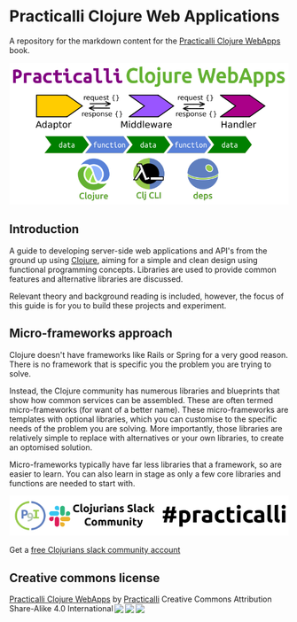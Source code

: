 # Practicalli Clojure Web Applications
A repository for the markdown content for the [Practicalli Clojure WebApps](https://practicalli.github.io/clojure-webapps) book.

![Practicalli Clojure WebApps book banner](/images/practicalli-clojurewebapps-book-banner.png)

## Introduction
A guide to developing server-side web applications and API's from the ground up using [Clojure](http://clojure.org), aiming for a simple and clean design using functional programming concepts. Libraries are used to provide common features and alternative libraries are discussed.

Relevant theory and background reading is included, however, the focus of this guide is for you to build these projects and experiment.

## Micro-frameworks approach
Clojure doesn't have frameworks like Rails or Spring for a very good reason.  There is no framework that is specific you the problem you are trying to solve.

Instead, the Clojure community has numerous libraries and blueprints that show how common services can be assembled.  These are often termed micro-frameworks (for want of a better name).  These micro-frameworks are templates with optional libraries, which you can customise to the specific needs of the problem you are solving.  More importantly, those libraries are relatively simple to replace with alternatives or your own libraries, to create an optomised solution.

Micro-frameworks typically have far less libraries that a framework, so are easier to learn.  You can also learn in stage as only a few core libraries and functions are needed to start with.

[![Join the conversation on Clojurians Slack](images/practicalli-slack-channel.png)](https://clojurians.slack.com/messages/practicalli)

Get a [free Clojurians slack community account](https://clojurians.net/)


## Creative commons license
<p xmlns:dct="http://purl.org/dc/terms/" xmlns:cc="http://creativecommons.org/ns#" class="license-text"><a rel="cc:attributionURL" href="https://practicalli.github.io/clojure-webapps/"><span rel="dct:title">Practicalli Clojure WebApps</span></a> by <a rel="cc:attributionURL" href="https://practicalli.github.io/"><span rel="cc:attributionName">Practicalli</span></a> Creative Commons Attribution Share-Alike 4.0 International<a href="https://creativecommons.org/licenses/by-sa/4.0"><img style="height:22px!important;margin-left: 3px;vertical-align:text-bottom;" src="https://search.creativecommons.org/static/img/cc_icon.svg" /><img  style="height:22px!important;margin-left: 3px;vertical-align:text-bottom;" src="https://search.creativecommons.org/static/img/cc-by_icon.svg" /><img  style="height:22px!important;margin-left: 3px;vertical-align:text-bottom;" src="https://search.creativecommons.org/static/img/cc-sa_icon.svg" /></a></p>
